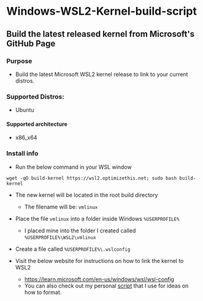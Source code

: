 # Windows-WSL2-Kernel-build-script
## Build the latest released kernel from Microsoft's GitHub Page

###  Purpose
  - Build the latest Microsoft WSL2 kernel release to link to your current distros.

### Supported Distros:
  - Ubuntu

####  Supported architecture
  - x86_x64

###  Install info
  - Run the below command in your WSL window
  ```
  wget -qO build-kernel https://wsl2.optimizethis.net; sudo bash build-kernel
  ```
  
  - The new kernel will be located in the root build directory
    - The filename will be: `vmlinux`
  - Place the file `vmlinux` into a folder inside Windows `%USERPROFILE%`
    - I placed mine into the folder I created called `%USERPROFILE%\WSL2\vmlinux`

  - Create a file called `%USERPROFILE%\.wslconfig`
   
  - Visit the below website for instructions on how to link the kernel to WSL2 
    - https://learn.microsoft.com/en-us/windows/wsl/wsl-config
    - You can also check out my personal [script](https://github.com/slyfox1186/windows-wsl2-kernel-build-script/blob/main/.wslconfig) that I use for ideas on how to format.
